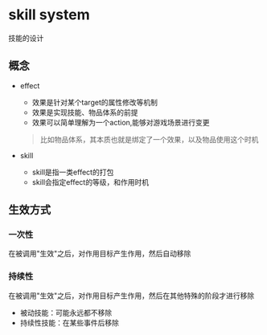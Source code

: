 # skill system

技能的设计

## 概念

- effect
    - 效果是针对某个target的属性修改等机制
    - 效果是实现技能、物品体系的前提
    - 效果可以简单理解为一个action,能够对游戏场景进行变更

    > 比如物品体系，其本质也就是绑定了一个效果，以及物品使用这个时机

- skill
    - skill是指一类effect的打包
    - skill会指定effect的等级，和作用时机

## 生效方式

### 一次性

在被调用"生效"之后，对作用目标产生作用，然后自动移除

### 持续性
在被调用"生效"之后，对作用目标产生作用，然后在其他特殊的阶段才进行移除

- 被动技能：可能永远都不移除
- 持续性技能：在某些事件后移除